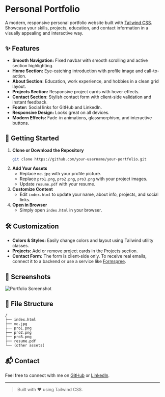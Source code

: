 # Personal Portfolio

A modern, responsive personal portfolio website built with [Tailwind CSS](https://tailwindcss.com/).  
Showcase your skills, projects, education, and contact information in a visually appealing and interactive way.

## ✨ Features

- **Smooth Navigation:** Fixed navbar with smooth scrolling and active section highlighting.
- **Home Section:** Eye-catching introduction with profile image and call-to-action.
- **About Section:** Education, work experience, and hobbies in a clean grid layout.
- **Projects Section:** Responsive project cards with hover effects.
- **Contact Section:** Stylish contact form with client-side validation and instant feedback.
- **Footer:** Social links for GitHub and LinkedIn.
- **Responsive Design:** Looks great on all devices.
- **Modern Effects:** Fade-in animations, glassmorphism, and interactive buttons.

## 🚀 Getting Started

1. **Clone or Download the Repository**
    ```sh
    git clone https://github.com/your-username/your-portfolio.git
    ```
2. **Add Your Assets**
    - Replace `me.jpg` with your profile picture.
    - Replace `pro1.png`, `pro2.png`, `pro3.png` with your project images.
    - Update `resume.pdf` with your resume.
3. **Customize Content**
    - Edit `index.html` to update your name, about info, projects, and social links.
4. **Open in Browser**
    - Simply open `index.html` in your browser.

## 🛠️ Customization

- **Colors & Styles:** Easily change colors and layout using Tailwind utility classes.
- **Projects:** Add or remove project cards in the Projects section.
- **Contact Form:** The form is client-side only. To receive real emails, connect it to a backend or use a service like [Formspree](https://formspree.io/).

## 📸 Screenshots

![Portfolio Screenshot](screenshot.png)

## 📄 File Structure

```
/
├── index.html
├── me.jpg
├── pro1.png
├── pro2.png
├── pro3.png
├── resume.pdf
└── (other assets)
```

## 📬 Contact

Feel free to connect with me on [GitHub](https://github.com/Mogan-ram) or [LinkedIn](https://www.linkedin.com/in/mogan-ram-019a731a0/).

---

> Built with ❤️ using Tailwind CSS.